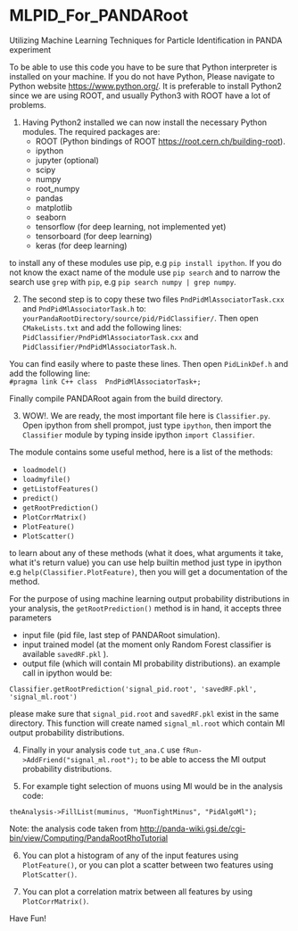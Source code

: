 # MLPID_For_PANDARoot
Utilizing Machine Learning Techniques for Particle Identification in PANDA experiment

To be able to use this code you have to be sure that Python interpreter is installed on your machine. If you do not have Python,
Please navigate to Python website https://www.python.org/. It is preferable to install Python2 since we are using ROOT, and usually 
Python3 with ROOT have a lot of problems.

1. Having Python2 installed we can now install the necessary Python modules. The required packages are:
   * ROOT (Python bindings of ROOT  https://root.cern.ch/building-root).
   * ipython
   * jupyter (optional)
   * scipy
   * numpy
   * root_numpy
   * pandas
   * matplotlib
   * seaborn
   * tensorflow (for deep learning, not implemented yet)
   * tensorboard (for deep learning)
   * keras (for deep learning)

to install any of these modules use pip, e.g `pip install ipython`. If you do not know the exact name of the module use `pip search`
and to narrow the search use `grep` with `pip`, e.g `pip search numpy | grep numpy`.

2. The second step is to copy these two files `PndPidMlAssociatorTask.cxx` and `PndPidMlAssociatorTask.h` to:  
`yourPandaRootDirectory/source/pid/PidClassifier/`. Then open `CMakeLists.txt` and add the following lines:   
`PidClassifier/PndPidMlAssociatorTask.cxx`   and   `PidClassifier/PndPidMlAssociatorTask.h`.

You can find easily where to paste these lines. Then open `PidLinkDef.h` and add the following line:  
`#pragma link C++ class  PndPidMlAssociatorTask+;`

Finally compile PANDARoot again from the build directory.

3. WOW!. We are ready, the most important file here is `Classifier.py`. Open ipython from shell prompot, just type `ipython`,
then import the `Classifier` module by typing inside ipython `import Classifier`.

The module contains some useful method, here is a list of the methods:
* `loadmodel()`
* `loadmyfile()`
* `getListofFeatures()`
* `predict()`
* `getRootPrediction()`
* `PlotCorrMatrix()`
* `PlotFeature()`
* `PlotScatter()`

to learn about any of these methods (what it does, what arguments it take, what it's return value) you can use help builtin method
just type in ipython e.g `help(Classifier.PlotFeature)`, then you will get a documentation of the method. 

For the purpose of using machine learning output probability distributions in your analysis, the `getRootPrediction()` method is
in hand, it accepts three parameters 
* input file (pid file, last step of PANDARoot simulation).
* input trained model (at the moment only Random Forest classifier is available `savedRF.pkl` ).
* output file (which will contain Ml probability distributions).
an example call in ipython would be:

`Classifier.getRootPrediction('signal_pid.root', 'savedRF.pkl', 'signal_ml.root')`

please make sure that `signal_pid.root` and `savedRF.pkl` exist in the same directory. This function will create named 
`signal_ml.root` which contain Ml output probability distributions.

4. Finally in your analysis code `tut_ana.C` use `fRun->AddFriend("signal_ml.root");` to be able to access the Ml output probability 
distributions.

5. For example tight selection of muons using Ml would be in the analysis code:

`theAnalysis->FillList(muminus, "MuonTightMinus", "PidAlgoMl");`

Note: the analysis code taken from http://panda-wiki.gsi.de/cgi-bin/view/Computing/PandaRootRhoTutorial

6. You can plot a histogram of any of the input features using `PlotFeature()`, or you can plot a scatter between two 
features using `PlotScatter()`.

7. You can plot a correlation matrix between all features by using `PlotCorrMatrix()`.

Have Fun!
